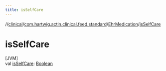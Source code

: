 ```yaml
---
title: isSelfCare
---
```

//[clinical](../../../index.html)/[com.hartwig.actin.clinical.feed.standard](../index.html)/[EhrMedication](index.html)/[isSelfCare](is-self-care.html)



# isSelfCare



[JVM]\
val [isSelfCare](is-self-care.html): [Boolean](https://kotlinlang.org/api/latest/jvm/stdlib/kotlin/-boolean/index.html)




